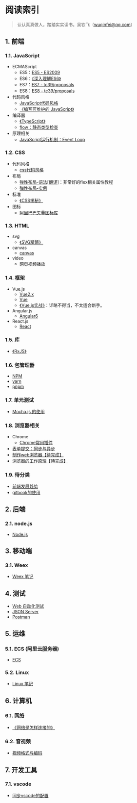 # 阅读索引

> 认认真真做人，踏踏实实读书。吴钦飞（wuqinfei@qq.com）

## 1. 前端

### 1.1. JavaScript

* ECMAScript
  * ES5：[ES5 - ES2009](./blog/2018/08/15.ES5.md)
  * ES6：[《深入理解ES6》](./FrontEnd/JavaScript/深入理解ES6)
  * ES7：[ES7 - tc39/proposals](./blog/2018/08/16.ES7.md)
  * ES8：[ES8 - tc39/proposals](./blog/2018/09/12.ES8.md)
* 代码风格
  * [JavaScript代码风格](./blog/2018/08/08.JavaScript代码风格.md)
  * [《编写可维护的 JavaScript》](./FrontEnd/其他/MaintainableJavaScript/readme.md)
* 编译器
  * [《TypeScript》](./FrontEnd/JavaScript/TypeScript)
  * [flow：静态类型检查](./blog/2018/10/14.flow静态类型检查.md)
* 原理相关
  * [JavaScript运行机制：Event Loop](./blog/2018/09/02.EventLoop.md)

### 1.2. CSS

* 代码风格
  * [css代码风格](./blog/2018/08/09.css代码风格.md)
* 布局
  * [弹性布局-语法[翻译]](./blog/2018/06/01.弹性布局-语法.md)：非常好的flex相关属性教程
  * [弹性布局-实例](./blog/2018/06/02.弹性布局-实例.md)
* 标准
  * [《CSS揭秘》](./FrontEnd/CSS/CSS揭秘)
* 图标
  * [阿里巴巴矢量图标库](./FrontEnd/CSS/阿里巴巴矢量图标库.md)

### 1.3. HTML

* svg
  * [《SVG精髓》](./FrontEnd/HTML/SVG精髓)
* canvas
  * [canvas](./FrontEnd/HTML/canvas)
* video
  * [网页视频播放](./blog/2018/07/04.视频播放（包括IE8）.md)

### 1.4. 框架

* Vue.js
  * [Vue2.x](./FrontEnd/框架/Vue2.x/readme.md)
  * [Vue](./FrontEnd/框架/Vue)
  * [《Vue.js实战》](./FrontEnd/框架/Vue.js实战)：详略不得当，不太适合新手。
* Angular.js
  * [Angular6](./FrontEnd/框架/Angular6)
* React.js
  * [React](./FrontEnd/框架/React)

### 1.5. 库

* [《RxJS》](./FrontEnd/库/RxJS/readme.md)

### 1.6. 包管理器

* [NPM](./BackEnd/npm/readme.md)
* [yarn](./FrontEnd/Build/yarn.md)
* [pnpm](./FrontEnd/Build/pnpm.md)

### 1.7. 单元测试

* [Mocha.js 的使用](./blog/2018/10/09.mochajs的使用.md)

### 1.8. 浏览器相关

* Chrome
  * [Chrome常用插件](./blog/2018/09/01.Chrome常用插件.md)
* [表单提交：同步与异步](./blog/2018/08/31.同步与异步表单提交.md)
* [制作web浏览器【待完成】](./FrontEnd/其他/制作web浏览器/readme.md)
* [浏览器的工作原理【待完成】](./blog/2018/08/11.浏览器的工作原理.md)

### 1.9. 待分类

* [前端发展趋势](./blog/2018/07/30.前端发展趋势.md)
* [gitbook的使用](./blog/2018/10/30.gitbook的使用.md)

## 2. 后端

### 2.1. node.js

* [Node.js](./BackEnd/node/readme.md)

## 3. 移动端

### 3.1. Weex

* [Weex 笔记](./Mobile/weex/readme.md)

## 4. 测试

* [Web 自动化测试](./Test/Web自动化测试/readme.md)
* [JSON Server](./blog/2018/08/29.JsonServer.md)
* [Postman](./blog/2018/08/30.Postman.md)

## 5. 运维

### 5.1. ECS (阿里云服务器)

* [ECS](./Operation/ECS/readme.md)

### 5.2. Linux

* [Linux 笔记](./Operation/Linux/readme.md)

## 6. 计算机

### 6.1. 网络

* [《网络是怎样连接的》](./网络/网络是怎样连接的)

### 6.2. 音视频

* [视频格式与编码](./blog/2018/08/03.视频格式与编码.md)

## 7. 开发工具

### 7.1. vscode

* [同步vscode的配置](./blog/2018/09/11.同步vscode的配置.md)